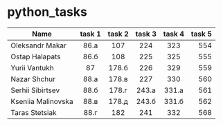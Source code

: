 # python_tasks


| Name | task 1 | task 2 | task 3 | task 4 | task 5 |
|----------|:-------------:|:-------------:|:-------------:|:-------------:|------:|
| Oleksandr Makar | 86.а | 107 | 224 | 323 | 554 |
| Ostap Halapats | 86.б | 108 | 225 | 325 | 555 |
| Yurii Vantukh | 87 | 178.б | 226 | 329 | 559 |
| Nazar Shchur | 88.а | 178.в | 227 | 330 | 560 |
| Serhii Sibirtsev | 88.б | 178.г | 243.а | 331.а | 561 |
| Kseniia Malinovska | 88.в | 178.д | 243.б | 331.б | 562 |
| Taras Stetsiak | 88.г | 182 | 241 | 332 | 568 |
